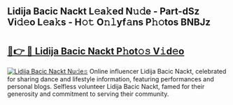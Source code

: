 ## Lidija Bacic Nackt L𝚎a𝚔ed N𝚞𝚍e - Part-dSz Vi𝚍𝚎o L𝚎a𝚔s - H𝚘𝚝 O𝚗𝚕yf𝚊ns P𝚑𝚘tos BNBJz

# <h2><a href="http://kf1ctn.oniu.top/?m=Lidija+Bacic+Nackt">🔗👉 🔴 Lidija Bacic Nackt P𝚑ot𝚘𝚜 V𝚒d𝚎o</a></h2>

[![Lidija Bacic Nackt Nu𝚍e𝚜](https://i.imgur.com/0qMVB7G.gif)](http://kf1ctn.oniu.top/?m=Lidija+Bacic+Nackt)
Online influencer Lidija Bacic Nackt, celebrated for sharing dance and lifestyle information, featuring performances and personal blogs. Selfless volunteer Lidija Bacic Nackt, famed for their generosity and commitment to serving their community.  
